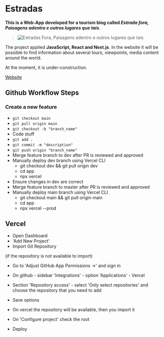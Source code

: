 # Estradas

**This is a Web-App developed for a tourism blog called _Estrada fora, Paisagens adentro e outros lugares que tais_**.

> ![Estradas Fora, Paisagens adentro e outros lugares que tais](https://estradas-website.s3.amazonaws.com/Estradas/icons/logos/logo-estradas4.png)

The project applied **JavaScript, React and Next.js**.
In the website it will be possible to find information about several tours, viewpoints, media content around the world.

At the moment, it is under-construction.

[Website](https://roads-blog.vercel.app/)

## Github Workflow Steps

### Create a new feature

- `git checkout main`
- `git pull origin main`
- `git checkout -b "branch_name"`
- Code stuff
- `git add .`
- `git commit -m "description"`
- `git push origin "branch_name"`
- Merge feature branch to dev after PR is reviewed and approved
- Manually deploy dev branch using Vercel CLI
  - git checkout dev && git pull origin dev
  - cd app
  - npx vercel
- Ensure changes in dev are correct
- Merge feature branch to master after PR is reviewed and approved
- Manually deploy main branch using Vercel CLI
  - git checkout main && git pull origin main
  - cd app
  - npx vercel --prod

## Vercel

- Open Dashboard
- 'Add New Project'
- Import Git Repository

(if the repository is not available to import)

- Go to 'Adjust GitHub App Permissions →' and sign in
- On github - sidebar 'Integrations' - option 'Applications' - Vercel
- Section 'Repository access' - select 'Only select repositories' and choose the repository that you need to add
- Save options

- On vercel the repository will be available, then you import it
- On 'Configure project' check the root
- Deploy
